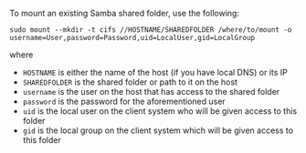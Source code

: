 To mount an existing Samba shared folder, use the following:

```
sudo mount --mkdir -t cifs //HOSTNAME/SHAREDFOLDER /where/to/mount -o username=User,password=Password,uid=LocalUser,gid=LocalGroup
```

where

* `HOSTNAME` is either the name of the host (if you have local DNS) or its IP
* `SHAREDFOLDER` is the shared folder or path to it on the host
* `username` is the user on the host that has access to the shared folder
* `password` is the password for the aforementioned user
* `uid` is the local user on the client system who will be given access to this folder
* `gid` is the local group on the client system which will be given access to this folder
